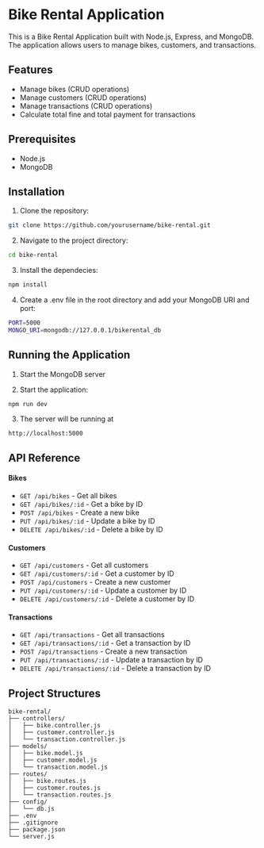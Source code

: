 # Bike Rental Application

This is a Bike Rental Application built with Node.js, Express, and MongoDB. The application allows users to manage bikes, customers, and transactions.

## Features

- Manage bikes (CRUD operations)
- Manage customers (CRUD operations)
- Manage transactions (CRUD operations)
- Calculate total fine and total payment for transactions

## Prerequisites

- Node.js
- MongoDB

## Installation

1. Clone the repository:

```bash
git clone https://github.com/yourusername/bike-rental.git
```

2. Navigate to the project directory:

```bash
cd bike-rental
```

3. Install the dependecies:

```bash
npm install
```

4. Create a .env file in the root directory and add your MongoDB URI and port:

```bash
PORT=5000
MONGO_URI=mongodb://127.0.0.1/bikerental_db
```

## Running the Application

1. Start the MongoDB server

2. Start the application:

```bash
npm run dev
```

3. The server will be running at

```http
http://localhost:5000
```

## API Reference

#### Bikes

- `GET /api/bikes` - Get all bikes
- `GET /api/bikes/:id` - Get a bike by ID
- `POST /api/bikes` - Create a new bike
- `PUT /api/bikes/:id` - Update a bike by ID
- `DELETE /api/bikes/:id` - Delete a bike by ID

#### Customers

- `GET /api/customers` - Get all customers
- `GET /api/customers/:id` - Get a customer by ID
- `POST /api/customers` - Create a new customer
- `PUT /api/customers/:id` - Update a customer by ID
- `DELETE /api/customers/:id` - Delete a customer by ID

#### Transactions

- `GET /api/transactions` - Get all transactions
- `GET /api/transactions/:id` - Get a transaction by ID
- `POST /api/transactions` - Create a new transaction
- `PUT /api/transactions/:id` - Update a transaction by ID
- `DELETE /api/transactions/:id` - Delete a transaction by ID

## Project Structures

```
bike-rental/
├── controllers/
│   ├── bike.controller.js
│   ├── customer.controller.js
│   └── transaction.controller.js
├── models/
│   ├── bike.model.js
│   ├── customer.model.js
│   └── transaction.model.js
├── routes/
│   ├── bike.routes.js
│   ├── customer.routes.js
│   └── transaction.routes.js
├── config/
│   └── db.js
├── .env
├── .gitignore
├── package.json
└── server.js
```
